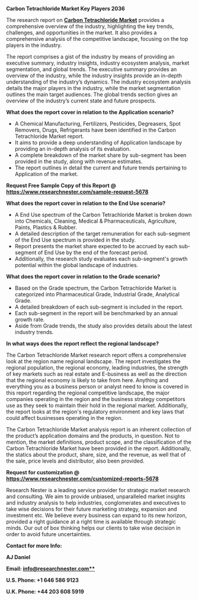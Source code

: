 ﻿**Carbon Tetrachloride Market Key Players 2036**

The research report on [**Carbon Tetrachloride Market**](https://www.researchnester.com/reports/carbon-tetrachloride-market/5678) provides a comprehensive overview of the industry, highlighting the key trends, challenges, and opportunities in the market. It also provides a comprehensive analysis of the competitive landscape, focusing on the top players in the industry.

The report comprises a gist of the industry by means of providing an executive summary, industry insights, industry ecosystem analysis, market segmentation, and global trends. The executive summary provides an overview of the industry, while the industry insights provide an in-depth understanding of the industry’s dynamics. The industry ecosystem analysis details the major players in the industry, while the market segmentation outlines the main target audiences. The global trends section gives an overview of the industry’s current state and future prospects.

**What does the report cover in relation to the Application scenario?**

- A Chemical Manufacturing, Fertilizers, Pesticides, Degreasers, Spot Removers, Drugs, Refrigerants have been identified in the Carbon Tetrachloride Market report.
- It aims to provide a deep understanding of Application landscape by providing an in-depth analysis of its evaluation. 
- A complete breakdown of the market share by sub-segment has been provided in the study, along with revenue estimates.
- The report outlines in detail the current and future trends pertaining to Application of the market.

**Request Free Sample Copy of this Report @ <https://www.researchnester.com/sample-request-5678>** 

**What does the report cover in relation to the End Use scenario?**

- A End Use spectrum of the Carbon Tetrachloride Market is broken down into Chemicals, Cleaning, Medical & Pharmaceuticals, Agriculture, Paints, Plastics & Rubber.
- A detailed description of the target remuneration for each sub-segment of the End Use spectrum is provided in the study.
- Report presents the market share expected to be accrued by each sub-segment of End Use by the end of the forecast period.
- Additionally, the research study evaluates each sub-segment's growth potential within the global landscape of industries.

**What does the report cover in relation to the Grade scenario?**

- Based on the Grade spectrum, the Carbon Tetrachloride Market is categorized into Pharmaceutical Grade, Industrial Grade, Analytical Grade.
- A detailed breakdown of each sub-segment is included in the report.
- Each sub-segment in the report will be benchmarked by an annual growth rate.
- Aside from Grade trends, the study also provides details about the latest industry trends.

**In what ways does the report reflect the regional landscape?**

The Carbon Tetrachloride Market research report offers a comprehensive look at the region name regional landscape. The report investigates the regional population, the regional economy, leading industries, the strength of key markets such as real estate and E-business as well as the direction that the regional economy is likely to take from here. Anything and everything you as a business person or analyst need to know is covered in this report regarding the regional competitive landscape, the major companies operating in the region and the business strategy competitors use as they seek to maintain their hold in the regional market. Additionally, the report looks at the region's regulatory environment and key laws that could affect businesses operating in the region.

The Carbon Tetrachloride Market analysis report is an inherent collection of the product’s application domains and the products, in question. Not to mention, the market definitions, product scope, and the classification of the Carbon Tetrachloride Market have been provided in the report. Additionally, the statics about the product, share, size, and the revenue, as well that of the sale, price levels and distributor, also been provided.

**Request for customization @ <https://www.researchnester.com/customized-reports-5678>** 

Research Nester is a leading service provider for strategic market research and consulting. We aim to provide unbiased, unparalleled market insights and industry analysis to help industries, conglomerates and executives to take wise decisions for their future marketing strategy, expansion and investment etc. We believe every business can expand to its new horizon, provided a right guidance at a right time is available through strategic minds. Our out of box thinking helps our clients to take wise decision in order to avoid future uncertainties.

**Contact for more Info:**

**AJ Daniel**

**Email: [info@researchnester.com**](mailto:info@researchnester.com)**

**U.S. Phone: +1 646 586 9123** 

**U.K. Phone: +44 203 608 5919**
